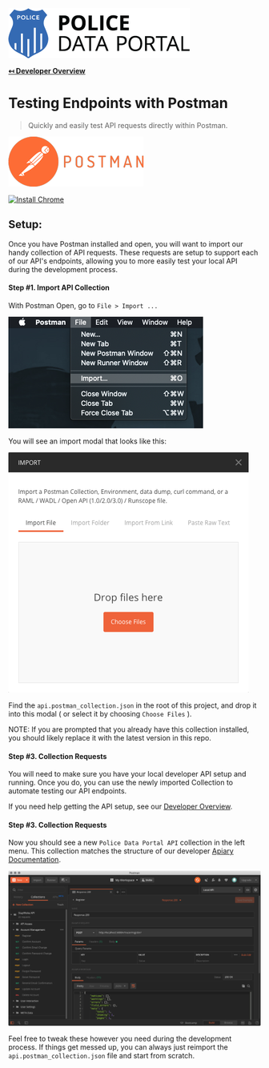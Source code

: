 ![Police Data Portal Logo](img/logo.png "Police Data Portal Logo")

**[↤ Developer Overview](../README.md)**

Testing Endpoints with Postman
===

> Quickly and easily test API requests directly within Postman.

![Postman Logo](img/postman-logo.png "Postman Logo")

[![Install Chrome](https://img.shields.io/badge/Download-Postman-fd6c35.svg?style=for-the-badge)](https://www.getpostman.com/downloads/)

Setup:
---

Once you have Postman installed and open, you will want to import our handy collection of API requests.  These requests are setup to support each of our API's endpoints, allowing you to more easily test your local API during the development process.

#### Step #1. Import API Collection

With Postman Open, go to `File > Import ...`

![Postman Settings](img/postman-setting.png "Postman Settings")

You will see an import modal that looks like this:

![Postman Import](img/postman-import.png "Postman Import")

Find the `api.postman_collection.json` in the root of this project, and drop it into this modal ( or select it by choosing `Choose Files` ).

NOTE: If you are prompted that you already have this collection installed, you should likely replace it with the latest version in this repo.


#### Step #3. Collection Requests

You will need to make sure you have your local developer API setup and running.  Once you do, you can use the newly imported Collection to automate testing our API endpoints.

If you need help getting the API setup, see our [Developer Overview](../README.md).

#### Step #3. Collection Requests

Now you should see a new `Police Data Portal API` collection in the left menu.  This collection matches the structure of our developer [Apiary Documentation](https://policedataportal.docs.apiary.io/).

![Postman Screenshot](img/postman-screenshot.png "Postman Screenshot")

Feel free to tweak these however you need during the development process. If things get messed up, you can always just reimport the `api.postman_collection.json` file and start from scratch.
